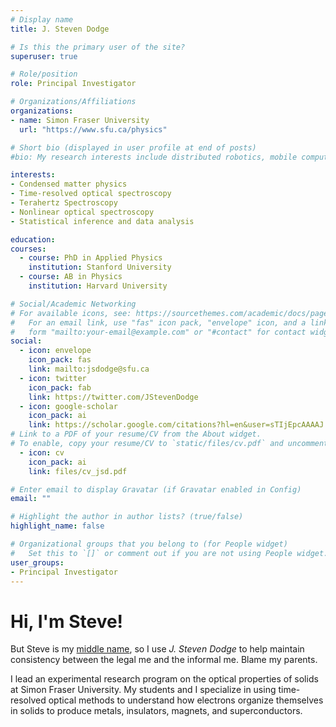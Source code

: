 ```yaml
---
# Display name
title: J. Steven Dodge

# Is this the primary user of the site?
superuser: true

# Role/position
role: Principal Investigator

# Organizations/Affiliations
organizations:
- name: Simon Fraser University
  url: "https://www.sfu.ca/physics"

# Short bio (displayed in user profile at end of posts)
#bio: My research interests include distributed robotics, mobile computing and programmable matter.

interests:
- Condensed matter physics
- Time-resolved optical spectroscopy
- Terahertz Spectroscopy
- Nonlinear optical spectroscopy
- Statistical inference and data analysis

education:
courses:
  - course: PhD in Applied Physics
    institution: Stanford University
  - course: AB in Physics
    institution: Harvard University

# Social/Academic Networking
# For available icons, see: https://sourcethemes.com/academic/docs/page-builder/#icons
#   For an email link, use "fas" icon pack, "envelope" icon, and a link in the
#   form "mailto:your-email@example.com" or "#contact" for contact widget.
social:
  - icon: envelope
    icon_pack: fas
    link: mailto:jsdodge@sfu.ca
  - icon: twitter
    icon_pack: fab
    link: https://twitter.com/JStevenDodge
  - icon: google-scholar
    icon_pack: ai
    link: https://scholar.google.com/citations?hl=en&user=sTIjEpcAAAAJ
# Link to a PDF of your resume/CV from the About widget.
# To enable, copy your resume/CV to `static/files/cv.pdf` and uncomment the lines below.
  - icon: cv
    icon_pack: ai
    link: files/cv_jsd.pdf

# Enter email to display Gravatar (if Gravatar enabled in Config)
email: ""

# Highlight the author in author lists? (true/false)
highlight_name: false

# Organizational groups that you belong to (for People widget)
#   Set this to `[]` or comment out if you are not using People widget.
user_groups:
- Principal Investigator
---
```


# Hi, I'm Steve!
But Steve is my [middle name](https://www.mentalfloss.com/article/62131/18-famous-people-you-might-not-realize-go-their-middle-names), so I use *J. Steven Dodge* to help maintain consistency between the legal me and the informal me. Blame my parents.

I lead an experimental research program on the optical properties of solids at Simon Fraser University. My students and I specialize in using time-resolved optical methods to understand how electrons organize themselves in solids to produce metals, insulators, magnets, and superconductors.
